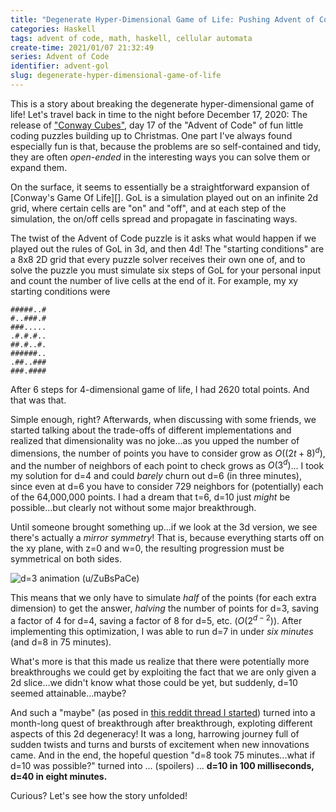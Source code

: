 ```yaml
---
title: "Degenerate Hyper-Dimensional Game of Life: Pushing Advent of Code to its Limits"
categories: Haskell
tags: advent of code, math, haskell, cellular automata
create-time: 2021/01/07 21:32:49
series: Advent of Code
identifier: advent-gol
slug: degenerate-hyper-dimensional-game-of-life
---
```


This is a story about breaking the degenerate hyper-dimensional game of life!
Let's travel back in time to the night before December 17, 2020: The release of
["Conway Cubes"][puzzle], day 17 of the "Advent of Code" of fun
little coding puzzles building up to Christmas.  One part I've always found
especially fun is that, because the problems are so self-contained and tidy,
they are often *open-ended* in the interesting ways you can solve them or
expand them.

[puzzle]: https://adventofcode.com/2020/day/17

On the surface, it seems to essentially be a straightforward expansion of
[Conway's Game Of Life][].  GoL is a simulation played out on an infinite 2d
grid, where certain cells are "on" and "off", and at each step of the
simulation, the on/off cells spread and propagate in fascinating ways.

The twist of the Advent of Code puzzle is it asks what would happen if we
played out the rules of GoL in 3d, and then 4d!  The "starting conditions" are
a 8x8 2D grid that every puzzle solver receives their own one of, and to solve
the puzzle you must simulate six steps of GoL for your personal input and count
the number of live cells at the end of it.  For example, my xy starting
conditions were

```
#####..#
#..###.#
###.....
.#.#.#..
##.#..#.
######..
.##..###
###.####
```

After 6 steps for 4-dimensional game of life, I had 2620 total points.  And
that was that.

Simple enough, right?  Afterwards, when discussing with some friends, we
started talking about the trade-offs of different implementations and realized
that dimensionality was no joke...as you upped the number of dimensions, the
number of points you have to consider grow as $O((2t+8)^d)$, and the number of
neighbors of each point to check grows as $O(3^d)$... I took my solution for
d=4 and could *barely* churn out d=6 (in three minutes), since even at d=6 you
have to consider 729 neighbors for (potentially) each of the 64,000,000 points.
I had a dream that t=6, d=10 just *might* be possible...but clearly not without
some major breakthrough.

Until someone brought something up...if we look at the 3d version, we see
there's actually a *mirror symmetry*!  That is, because everything starts off
on the xy plane, with z=0 and w=0, the resulting progression must be
symmetrical on both sides.

![d=3 animation (u/ZuBsPaCe)](/img/entries/advent-gol/life3d.gif "d=3 animation (u/ZuBsPaCe)")

This means that we only have to simulate *half* of the points (for each extra
dimension) to get the answer, *halving* the number of points for d=3, saving a
factor of 4 for d=4, saving a factor of 8 for d=5, etc. ($O(2^{d-2})$).  After
implementing this optimization, I was able to run d=7 in under *six minutes*
(and d=8 in 75 minutes).

What's more is that this made us realize that there were potentially more
breakthroughs we could get by exploiting the fact that we are only given a 2d
slice...we didn't know what those could be yet, but suddenly, d=10 seemed
attainable...maybe?

And such a "maybe" (as posed in [this reddit thread I started][reddit]) turned
into a month-long quest of breakthrough after breakthrough, exploting different
aspects of this 2d degeneracy!  It was a long, harrowing journey full of sudden
twists and turns and bursts of excitement when new innovations came.  And in
the end, the hopeful question "d=8 took 75 minutes...what if d=10 was possible?" turned into ...
(spoilers) ... **d=10 in 100 milliseconds, d=40 in eight minutes.**

[reddit]: https://www.reddit.com/r/adventofcode/comments/kfb6zx/day_17_getting_to_t6_at_for_higher_spoilerss/

Curious?  Let's see how the story unfolded!
